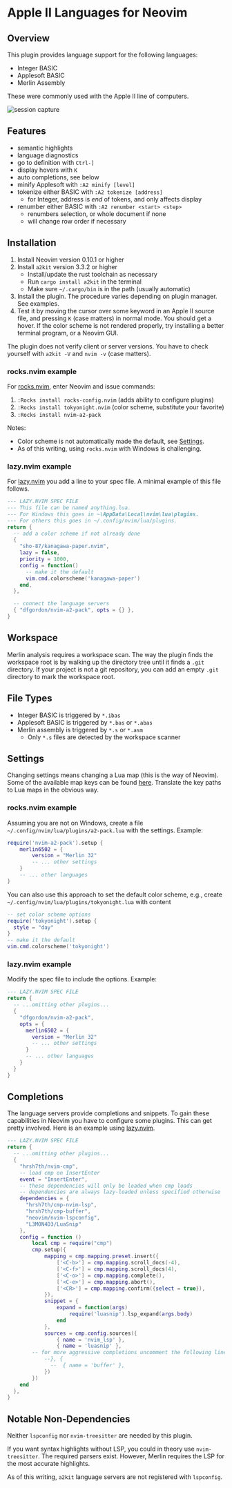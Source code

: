 # Apple II Languages for Neovim

## Overview

This plugin provides language support for the following languages:

* Integer BASIC
* Applesoft BASIC
* Merlin Assembly

These were commonly used with the Apple II line of computers.

<img src="nvim-a2-pack-demo.gif" alt="session capture"/>

## Features

* semantic highlights
* language diagnostics
* go to definition with `Ctrl-]`
* display hovers with `K`
* auto completions, see below
* minify Applesoft with `:A2 minify [level]`
* tokenize either BASIC with `:A2 tokenize [address]`
  - for Integer, address is *end* of tokens, and only affects display
* renumber either BASIC with `:A2 renumber <start> <step>`
  - renumbers selection, or whole document if none
  - will change row order if necessary

## Installation

1. Install Neovim version 0.10.1 or higher
2. Install `a2kit` version 3.3.2 or higher
    - Install/update the rust toolchain as necessary
    - Run `cargo install a2kit` in the terminal
    - Make sure `~/.cargo/bin` is in the path (usually automatic)
2. Install the plugin.  The procedure varies depending on plugin manager.  See examples.
3. Test it by moving the cursor over some keyword in an Apple II source file, and pressing `K` (case matters) in normal mode.  You should get a hover.  If the color scheme is not rendered properly, try installing a better terminal program, or a Neovim GUI.

The plugin does not verify client or server versions.  You have to check yourself with `a2kit -V` and `nvim -v` (case matters).

### rocks.nvim example

For [rocks.nvim](https://github.com/nvim-neorocks/rocks.nvim), enter Neovim and issue commands:

1. `:Rocks install rocks-config.nvim` (adds ability to configure plugins)
2. `:Rocks install tokyonight.nvim` (color scheme, substitute your favorite)
3. `:Rocks install nvim-a2-pack`

Notes:

* Color scheme is not automatically made the default, see [Settings](#settings).
* As of this writing, using `rocks.nvim` with Windows is challenging.

### lazy.nvim example

For [lazy.nvim](https://github.com/folke/lazy.nvim) you add a line to your spec file.  A minimal example of this file follows.

```lua
--- LAZY.NVIM SPEC FILE
--- This file can be named anything.lua.
--- For Windows this goes in ~\AppData\Local\nvim\lua\plugins.
--- For others this goes in ~/.config/nvim/lua/plugins.
return {
  -- add a color scheme if not already done
  {
    "sho-87/kanagawa-paper.nvim",
    lazy = false,
    priority = 1000,
    config = function()
      -- make it the default
      vim.cmd.colorscheme('kanagawa-paper')
    end,
  },

  -- connect the language servers
  { "dfgordon/nvim-a2-pack", opts = {} },
}
```

## Workspace

Merlin analysis requires a workspace scan.  The way the plugin finds the workspace root is by walking up the directory tree until it finds a `.git` directory.  If your project is not a git repository, you can add an empty `.git` directory to mark the workspace root.

## File Types

* Integer BASIC is triggered by `*.ibas`
* Applesoft BASIC is triggered by `*.bas` or `*.abas`
* Merlin assembly is triggered by `*.s` or `*.asm`
  - Only `*.s` files are detected by the workspace scanner

## Settings

Changing settings means changing a Lua map (this is the way of Neovim).  Some of the available map keys can be found [here](https://github.com/dfgordon/a2kit/wiki/Languages#configuration-options). Translate the key paths to Lua maps in the obvious way.

### rocks.nvim example

Assuming you are not on Windows, create a file `~/.config/nvim/lua/plugins/a2-pack.lua` with the settings.  Example:

```lua
require('nvim-a2-pack').setup {
    merlin6502 = {
        version = "Merlin 32"
        -- ... other settings
    }
    -- ... other languages
}
```

You can also use this approach to set the default color scheme, e.g., create `~/.config/nvim/lua/plugins/tokyonight.lua` with content

```lua
-- set color scheme options
require('tokyonight').setup {
  style = "day"
}
-- make it the default
vim.cmd.colorscheme('tokyonight')
```

### lazy.nvim example

Modify the spec file to include the options.  Example:

```lua
--- LAZY.NVIM SPEC FILE
return {
  -- ...omitting other plugins...
  {
    "dfgordon/nvim-a2-pack",
    opts = {
      merlin6502 = {
        version = "Merlin 32"
        -- ... other settings
      }
      -- ... other languages
    }
  }
}
```

## Completions

The language servers provide completions and snippets.  To gain these capabilities in Neovim you have to configure some plugins.  This can get pretty involved.  Here is an example using [lazy.nvim](https://github.com/folke/lazy.nvim).

```lua
--- LAZY.NVIM SPEC FILE
return {
  -- ...omitting other plugins...
  {
    "hrsh7th/nvim-cmp",
    -- load cmp on InsertEnter
    event = "InsertEnter",
    -- these dependencies will only be loaded when cmp loads
    -- dependencies are always lazy-loaded unless specified otherwise
    dependencies = {
      "hrsh7th/cmp-nvim-lsp",
      "hrsh7th/cmp-buffer",
      "neovim/nvim-lspconfig",
      "L3MON4D3/LuaSnip"
    },
    config = function ()
	    local cmp = require("cmp")
	    cmp.setup({
		    mapping = cmp.mapping.preset.insert({
			    ['<C-b>'] = cmp.mapping.scroll_docs(-4),
			    ['<C-f>'] = cmp.mapping.scroll_docs(4),
			    ['<C-o>'] = cmp.mapping.complete(),
			    ['<C-e>'] = cmp.mapping.abort(),
			    ['<CR>'] = cmp.mapping.confirm({select = true}),
		    }),
		    snippet = {
			    expand = function(args)
				    require('luasnip').lsp_expand(args.body)
			    end
		    },
		    sources = cmp.config.sources({
			    { name = 'nvim_lsp' },
			    { name = 'luasnip' },
        -- for more aggressive completions uncomment the following lines
		    --}, {
			  --  { name = 'buffer' },
		    })
	    })
    end
  },
}
```

## Notable Non-Dependencies

Neither `lspconfig` nor `nvim-treesitter` are needed by this plugin.

If you want syntax highlights without LSP, you could in theory use `nvim-treesitter`.  The required parsers exist.  However, Merlin requires the LSP for the most accurate highlights.

As of this writing, `a2kit` language servers are not registered with `lspconfig`.

